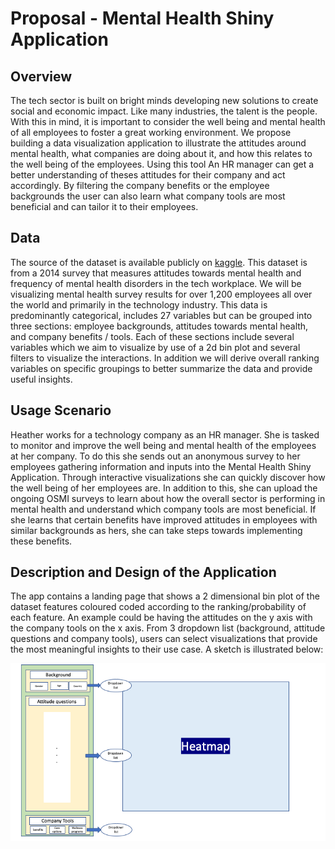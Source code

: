 # Proposal - Mental Health Shiny Application

## Overview
The tech sector is built on bright minds developing new solutions to create social and economic impact. Like many industries, the talent is the people. With this in mind, it is important to consider the well being and mental health of all employees to foster a great working environment.  We propose building a data visualization application to illustrate the attitudes around mental health, what companies are doing about it, and how this relates to the well being of the employees. Using this tool An HR manager can get a better understanding of theses attitudes for their company and act accordingly. By filtering the company benefits or the employee backgrounds the user can also learn what company tools are most beneficial and can tailor it to their employees.

## Data
The source of the dataset is available publicly on [kaggle](https://www.kaggle.com/osmi/mental-health-in-tech-survey). This dataset is from a 2014 survey that measures attitudes towards mental health and frequency of mental health disorders in the tech workplace. 
We will be visualizing mental health survey results for over 1,200 employees all over the world and primarily in the technology industry. This data is predominantly categorical, includes 27 variables but can be grouped into three sections: employee backgrounds, attitudes towards mental health, and company benefits / tools. Each of these sections include several variables which we aim to visualize by use of a 2d bin plot and several filters to visualize the interactions. In addition we will derive overall ranking variables on specific groupings to better summarize the data and provide useful insights.

## Usage Scenario
Heather works for a technology company as an HR manager. She is tasked to monitor and improve the well being and mental health of the employees at her company. To do this she sends out an anonymous survey to her employees gathering information and inputs into the Mental Health Shiny Application. Through interactive visualizations she can quickly discover how the well being of her employees are. In addition to this, she can upload the ongoing OSMI surveys to learn about how the overall sector is performing in mental health and understand which company tools are most beneficial. If she learns that certain benefits have improved attitudes in employees with similar backgrounds as hers, she can take steps towards implementing these benefits.

## Description and Design of the Application
The app contains a landing page that shows a 2 dimensional bin plot of the dataset features coloured coded according to the ranking/probability of each feature. An example could be having the attitudes on the y axis with the company tools on the x axis. From 3 dropdown list (background, attitude questions and company tools), users can select visualizations that provide the most meaningful insights to their use case. A sketch is illustrated below:

![](proposal_app_sketch.png)
